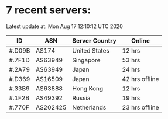 # 7 recent servers:

Latest update at: Mon Aug 17 12:10:12 UTC 2020

| ID | ASN | Server Country | Online |
| -- | --- | -------------- | ------ |
| #.D09B | AS174 | United States | 12 hrs |
| #.7F1D | AS63949 | Singapore | 53 hrs |
| #.2A79 | AS63949 | Japan | 24 hrs |
| #.D369 | AS16509 | Japan | 42 hrs offline |
| #.33B9 | AS63888 | Hong Kong | 12 hrs |
| #.1F2B | AS49392 | Russia | 19 hrs |
| #.770F | AS202425 | Netherlands | 23 hrs offline |

